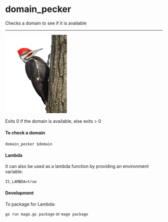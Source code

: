 domain_pecker
===
Checks a domain to see if it is available
___

![alt text](woodpecker.png "Woodpecker")

Exits 0 if the domain is available, else exits > 0

#### To check a domain
```domain_pecker $domain```

#### Lambda
It can also be used as a lambda function by providing an environment variable:

`IS_LAMBDA=true`

#### Development
To package for Lambda:

`go run mage.go package` or `mage package`
